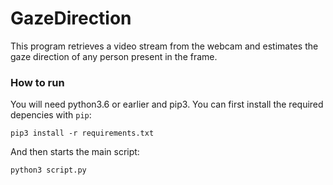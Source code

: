 # GazeDirection

This program retrieves a video stream from the webcam and estimates the gaze direction of any person present in the frame.

### How to run
You will need python3.6 or earlier and pip3.
You can first install the required depencies with `pip`:
```
pip3 install -r requirements.txt
```

And then starts the main script:
```
python3 script.py
```

